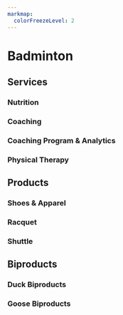 ```yaml
---
markmap:
  colorFreezeLevel: 2
---
```


# Badminton
## Services
### Nutrition
### Coaching
### Coaching Program & Analytics
### Physical Therapy
## Products
### Shoes & Apparel
### Racquet
### Shuttle 
## Biproducts
### Duck Biproducts
### Goose Biproducts
